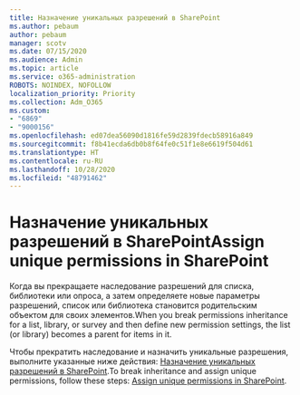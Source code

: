 ```yaml
---
title: Назначение уникальных разрешений в SharePoint
ms.author: pebaum
author: pebaum
manager: scotv
ms.date: 07/15/2020
ms.audience: Admin
ms.topic: article
ms.service: o365-administration
ROBOTS: NOINDEX, NOFOLLOW
localization_priority: Priority
ms.collection: Adm_O365
ms.custom:
- "6869"
- "9000156"
ms.openlocfilehash: ed07dea56090d1816fe59d2839fdecb58916a849
ms.sourcegitcommit: f8b41ecda6db0b8f64fe0c51f1e8e6619f504d61
ms.translationtype: HT
ms.contentlocale: ru-RU
ms.lasthandoff: 10/28/2020
ms.locfileid: "48791462"
---
```

# <a name="assign-unique-permissions-in-sharepoint"></a><span data-ttu-id="e5c5c-102">Назначение уникальных разрешений в SharePoint</span><span class="sxs-lookup"><span data-stu-id="e5c5c-102">Assign unique permissions in SharePoint</span></span>

<span data-ttu-id="e5c5c-103">Когда вы прекращаете наследование разрешений для списка, библиотеки или опроса, а затем определяете новые параметры разрешений, список или библиотека становится родительским объектом для своих элементов.</span><span class="sxs-lookup"><span data-stu-id="e5c5c-103">When you break permissions inheritance for a list, library, or survey and then define new permission settings, the list (or library) becomes a parent for items in it.</span></span>  

<span data-ttu-id="e5c5c-104">Чтобы прекратить наследование и назначить уникальные разрешения, выполните указанные ниже действия: [Назначение уникальных разрешений в SharePoint](https://support.microsoft.com/office/customize-permissions-for-a-sharepoint-list-or-library-02d770f3-59eb-4910-a608-5f84cc297782#bkmk_break).</span><span class="sxs-lookup"><span data-stu-id="e5c5c-104">To break inheritance and assign unique permissions, follow these steps: [Assign unique permissions in SharePoint](https://support.microsoft.com/office/customize-permissions-for-a-sharepoint-list-or-library-02d770f3-59eb-4910-a608-5f84cc297782#bkmk_break).</span></span>
